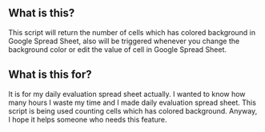 ## What is this?
This script will return the number of cells which has colored background in Google Spread Sheet, also will be triggered whenever you change the background color or edit the value of cell in Google Spread Sheet.

## What is this for?
It is for my daily evaluation spread sheet actually.
I wanted to know how many hours I waste my time and I made daily evaluation spread sheet.
This script is being used counting cells which has colored background.
Anyway, I hope it helps someone who needs this feature.

